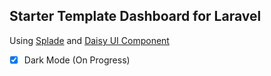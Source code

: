 ## Starter Template Dashboard for Laravel

Using [Splade](https://splade.dev) and [Daisy UI Component](https://daisyui.com)
-   [x] Dark Mode (On Progress)
